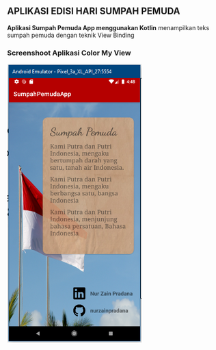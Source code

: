 ## APLIKASI EDISI HARI SUMPAH PEMUDA
**Aplikasi Sumpah Pemuda App menggunakan Kotlin**
menampilkan teks sumpah pemuda dengan teknik View Binding

### Screenshoot Aplikasi Color My View
![Screenshot](https://github.com/nurzainpradana/SumpahPemudaApp/blob/master/screenshoot_app.PNG?raw=true)
